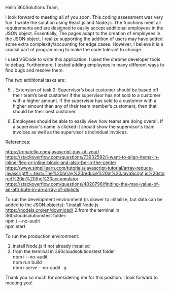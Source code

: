 Hello 360Solutions Team,

I look forward to meeting all of you soon. This coding assessment was very fun. I wrote the solution using React.js and Node.js. 
The functions meet all requirements and are designed to easily accept additional employees in the JSON object. Essentially, The pages adapt to the creation of employees in the JSON object. I realize supporting the addition of users may have added some extra complexity/accounting for edge cases. However, I believe it is a crucial part of programming to make the code tolerant to change.


I used VSCode to write this application. I used the chrome developer tools to debug. Furthermore, I tested adding employees in many different ways to find bugs and resolve them.

The two additional tasks are:

5. . Extension of task 2: Supervisor’s best customer should be based off their team’s best customer if the supervisor has not sold to a customer with a higher amount. If the supervisor has sold to a customer with a higher amount than any of their team member’s customers, then that should be their best customer.

6. Employees should be able to easily view how teams are doing overall. If a supervisor's name is clicked it should show the supervisor's team invoices as well as the supervisor's individual invoices.

References:

https://renatello.com/javascript-day-of-year/
https://stackoverflow.com/questions/73932592/i-want-to-align-items-in-inline-flex-or-inline-block-and-also-be-in-the-center
https://www.simplilearn.com/tutorials/javascript-tutorial/array-reduce-javascript#:~:text=The%20array%20reduce%20in%20JavaScript,is%20stored%20in%20the%20accumulator
https://stackoverflow.com/questions/4020796/finding-the-max-value-of-an-attribute-in-an-array-of-objects

To run the development environment (is slower to initialize, but data can be added to the JSON objects):
1.install Node.js https://nodejs.org/en/download/
2.from the terminal in 360cloudsolutionstest folder: <br/>
    npm i --no-audit <br/>
    npm start <br/>


To run the production environment:
1. install Node.js if not already installed
2. from the terminal in 360cloudsolutionstest folder <br/>
    npm i --no-audit  <br/>
	npm run build  <br/>
	npm i serve --no-audit -g <br/>


Thank you so much for considering me for this position. I look forward to meeting you!








